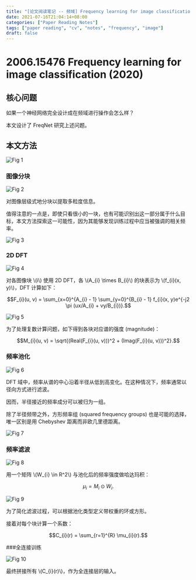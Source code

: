```yaml
---
title: "[论文阅读笔记 -- 频域] Frequency learning for image classification (2020)"
date: 2021-07-16T21:04:14+08:00
categories: ["Paper Reading Notes"]
tags: ["paper reading", "cv", "notes", "frequency", "image"]
draft: false
---
```


# 2006.15476 Frequency learning for image classification (2020)

## 核心问题

如果一个神经网络完全设计成在频域进行操作会怎么样？  

本文设计了 FreqNet 研究上述问题。  

## 本文方法

![Fig 1](/images/2021/PRN50/1.png)

### 图像分块

![Fig 2](/images/2021/PRN50/2.png)

对图像层级式地分块以提取多粒度信息。  

值得注意的一点是，即使只看很小的一块，也有可能识别出这一部分属于什么目标，本文方法探索这一可能性，因为其能够发现训练过程中应当被强调的相关频率。  

![Fig 3](/images/2021/PRN50/3.png)

### 2D DFT

![Fig 4](/images/2021/PRN50/4.png)

对各图像块 \\(i\\) 使用 2D DFT，各 \\(A_{i} \times B_{i}\\) 的块表示为 \\(f_{i}(x, y)\\)，DFT 计算如下：  

$$F_{i}(u, v) = \sum_{x=0}^{A_{i} - 1} \sum_{y=0}^{B_{i} - 1} f_{i}(x, y)e^{-j2 \pi (ux/A_{i} + vy/B_{i})}.$$  

![Fig 5](/images/2021/PRN50/5.png)

为了处理复数计算问题，如下得到各块对应谱的强度 (magnitude)：  

$$M_{i}(u, v) = \sqrt{(Real(F_{i}(u, v)))^2 + (Imag(F_{i}(u, v)))^2}.$$  

### 频率池化

![Fig 6](/images/2021/PRN50/6.png)

DFT 域中，频率从谱的中心沿着半径从低到高变化。在这种情况下，频率通常以径向方式进行滤波。  

因而，半径接近的频率成分可以被归为一组。  

除了半径频带之外，方形频率组 (squared frequency groups) 也是可能的选择，唯一区别是用 Chebyshev 距离而非欧几里德距离。  

![Fig 7](/images/2021/PRN50/7.png)

### 频率滤波

![Fig 8](/images/2021/PRN50/8.png)

用一个矩阵 \\(W_{i} \in R^2\\) 与池化后的频率强度做哈达玛积：  

$$\mu_{i} = M_{i} \odot W_{i}.$$  

![Fig 9](/images/2021/PRN50/9.png)

为了简化滤波过程，可以根据池化类型定义带权重的环或方形。  

接着对每个块计算一个系数：  

$$C_{i}(r) = \sum_{r=1}^{R} \mu_{i}(r).$$  

###全连接训练

![Fig 10](/images/2021/PRN50/10.png)

最终拼接所有 \\(C_{i}(r)\\)，作为全连接层的输入。  
